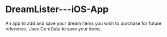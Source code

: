 # DreamLister---iOS-App
An app to add and save your dream items you wish to purchase for future reference. Uses CoreData to save your items.
